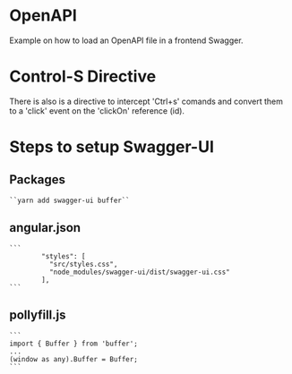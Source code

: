 # OpenAPI
Example on how to load an OpenAPI file in a frontend Swagger.

# Control-S Directive
There is also is a directive to intercept 'Ctrl+s' comands and convert them to a 'click' event on the 'clickOn' reference (id).

# Steps to setup Swagger-UI

## Packages 
	``yarn add swagger-ui buffer``
	
## angular.json

	```
            "styles": [
              "src/styles.css",
              "node_modules/swagger-ui/dist/swagger-ui.css"
            ],
	```

## pollyfill.js
	
	```
	import { Buffer } from 'buffer';
	...
	(window as any).Buffer = Buffer;
	```